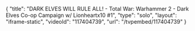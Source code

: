 {
    "title": "DARK ELVES WILL RULE ALL! - Total War: Warhammer 2 - Dark Elves Co-op Campaign w\/ Lionheartx10 #1",
    "type": "solo",
    "layout": "iframe-static",
    "videoId": "117404739",
    "url": "\/tvpembed\/117404739"
}